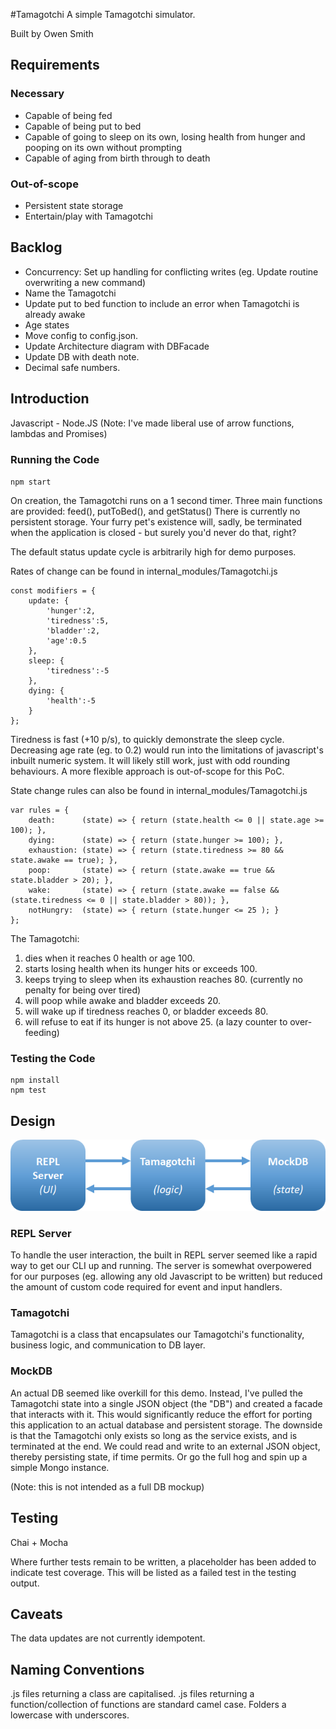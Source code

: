#Tamagotchi
A simple Tamagotchi simulator.

Built by Owen Smith

## Requirements
### Necessary
- Capable of being fed
- Capable of being put to bed
- Capable of going to sleep on its own, losing health from hunger and pooping on its own without prompting
- Capable of aging from birth through to death

### Out-of-scope
- Persistent state storage
- Entertain/play with Tamagotchi

## Backlog
- Concurrency: Set up handling for conflicting writes (eg. Update routine overwriting a new command)
- Name the Tamagotchi
- Update put to bed function to include an error when Tamagotchi is already awake
- Age states
- Move config to config.json.
- Update Architecture diagram with DBFacade
- Update DB with death note.
- Decimal safe numbers.

## Introduction
Javascript - Node.JS 
(Note: I've made liberal use of arrow functions, lambdas and Promises)

### Running the Code

`npm start`

On creation, the Tamagotchi runs on a 1 second timer. 
Three main functions are provided: feed(), putToBed(), and getStatus()
There is currently no persistent storage. Your furry pet's existence will, sadly, be terminated when the application is closed - but surely you'd never do that, right?

The default status update cycle is arbitrarily high for demo purposes.

Rates of change can be found in internal_modules/Tamagotchi.js
```
const modifiers = {
	update: {
		'hunger':2,
		'tiredness':5,
		'bladder':2,
		'age':0.5
	},
	sleep: {
		'tiredness':-5
	},
	dying: {
		'health':-5
	}
};
```

Tiredness is fast (+10 p/s), to quickly demonstrate the sleep cycle.
Decreasing age rate (eg. to 0.2) would run into the limitations of javascript's inbuilt numeric system. It will likely still work, just with odd rounding behaviours. A more flexible approach is out-of-scope for this PoC.


State change rules can also be found in internal_modules/Tamagotchi.js
```
var rules = {
	death: 		(state) => { return (state.health <= 0 || state.age >= 100); },
	dying: 		(state) => { return (state.hunger >= 100); },
	exhaustion: (state) => { return (state.tiredness >= 80 && state.awake == true); },
	poop: 		(state) => { return (state.awake == true && state.bladder > 20); },
	wake: 		(state) => { return (state.awake == false && (state.tiredness <= 0 || state.bladder > 80)); },
	notHungry:	(state) => { return (state.hunger <= 25 ); }
};
```

The Tamagotchi:
1) dies when it reaches 0 health or age 100.
2) starts losing health when its hunger hits or exceeds 100.
3) keeps trying to sleep when its exhaustion reaches 80. (currently no penalty for being over tired)
4) will poop while awake and bladder exceeds 20.
5) will wake up if tiredness reaches 0, or bladder exceeds 80.
6) will refuse to eat if its hunger is not above 25. (a lazy counter to over-feeding)



### Testing the Code

```
npm install
npm test
```

## Design

![Architecture](/doc_assets/architecture.png)

### REPL Server
To handle the user interaction, the built in REPL server seemed like a rapid way to get our CLI up and running.
The server is somewhat overpowered for our purposes (eg. allowing any old Javascript to be written) but reduced the amount of custom code required for event and input handlers.

### Tamagotchi
Tamagotchi is a class that encapsulates our Tamagotchi's functionality, business logic, and communication to DB layer.

### MockDB
An actual DB seemed like overkill for this demo. Instead, I've pulled the Tamagotchi state into a single JSON object (the "DB") and created a facade that interacts with it. This would significantly reduce the effort for porting this application to an actual database and persistent storage.
The downside is that the Tamagotchi only exists so long as the service exists, and is terminated at the end. 
We could read and write to an external JSON object, thereby persisting state, if time permits. Or go the full hog and spin up a simple Mongo instance. 

(Note: this is not intended as a full DB mockup)

## Testing
Chai + Mocha

Where further tests remain to be written, a placeholder has been added to indicate test coverage. This will be listed as a failed test in the testing output.

## Caveats
The data updates are not currently idempotent. 

## Naming Conventions
.js files returning a class are capitalised.
.js files returning a function/collection of functions are standard camel case.
Folders a lowercase with underscores.

